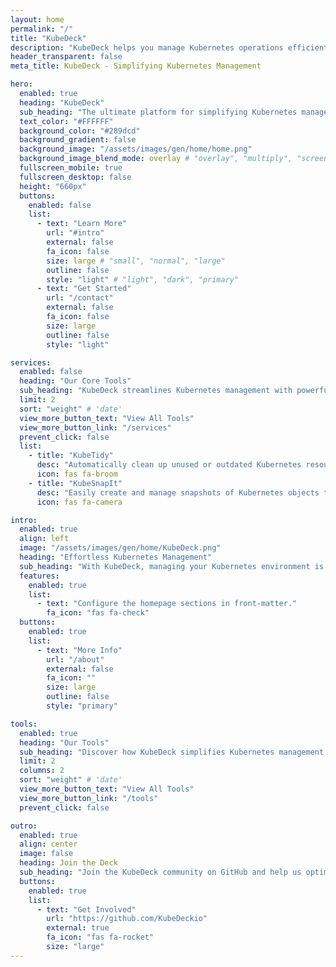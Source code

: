 ```yaml
---
layout: home
permalink: "/"
title: "KubeDeck"
description: "KubeDeck helps you manage Kubernetes operations efficiently with tools like KubeTidy for resource cleanup and KubeSnapIt for snapshots."
header_transparent: false
meta_title: KubeDeck - Simplifying Kubernetes Management

hero:
  enabled: true
  heading: "KubeDeck"
  sub_heading: "The ultimate platform for simplifying Kubernetes management, featuring tools like KubeTidy and KubeSnapIt to automate resource cleanup and snapshots."
  text_color: "#FFFFFF"
  background_color: "#289dcd"
  background_gradient: false
  background_image: "/assets/images/gen/home/home.png"
  background_image_blend_mode: overlay # "overlay", "multiply", "screen"
  fullscreen_mobile: true
  fullscreen_desktop: false
  height: "660px"
  buttons:
    enabled: false
    list:
      - text: "Learn More"
        url: "#intro"
        external: false
        fa_icon: false
        size: large # "small", "normal", "large"
        outline: false
        style: "light" # "light", "dark", "primary"
      - text: "Get Started"
        url: "/contact"
        external: false
        fa_icon: false
        size: large
        outline: false
        style: "light"

services:
  enabled: false
  heading: "Our Core Tools"
  sub_heading: "KubeDeck streamlines Kubernetes management with powerful tools."
  limit: 2
  sort: "weight" # 'date'
  view_more_button_text: "View All Tools"
  view_more_button_link: "/services"
  prevent_click: false
  list:
    - title: "KubeTidy"
      desc: "Automatically clean up unused or outdated Kubernetes resources with KubeTidy, ensuring an efficient and optimized environment."
      icon: fas fa-broom
    - title: "KubeSnapIt"
      desc: "Easily create and manage snapshots of Kubernetes objects to safeguard your infrastructure with KubeSnapIt."
      icon: fas fa-camera

intro:
  enabled: true
  align: left
  image: "/assets/images/gen/home/KubeDeck.png"
  heading: "Effortless Kubernetes Management"
  sub_heading: "With KubeDeck, managing your Kubernetes environment is easier than ever. Use KubeTidy to automatically clean up your KubeConfig file, and leverage KubeSnapIt, our powerful tool for seamless snapshot, restore, and comparison management in your Kubernetes clusters. Now, with KubeDeck Launcher, you can access both KubeTidy and KubeSnapIt through a single, intuitive PowerShell-based UI, streamlining your Kubernetes operations even further."
  features:
    enabled: true
    list:
      - text: "Configure the homepage sections in front-matter."
        fa_icon: "fas fa-check"
  buttons:
    enabled: true
    list:
      - text: "More Info"
        url: "/about"
        external: false
        fa_icon: ""
        size: large
        outline: false
        style: "primary"

tools:
  enabled: true
  heading: "Our Tools"
  sub_heading: "Discover how KubeDeck simplifies Kubernetes management with powerful, easy-to-use tools for optimizing and maintaining your clusters."
  limit: 2
  columns: 2
  sort: "weight" # 'date'
  view_more_button_text: "View All Tools"
  view_more_button_link: "/tools"
  prevent_click: false

outro:
  enabled: true
  align: center
  image: false
  heading: Join the Deck
  sub_heading: "Join the KubeDeck community on GitHub and help us optimize and manage Kubernetes environments together. Contribute, collaborate, and make Kubernetes management easier for everyone."
  buttons:
    enabled: true
    list:
      - text: "Get Involved"
        url: "https://github.com/KubeDeckio"
        external: true
        fa_icon: "fas fa-rocket"
        size: "large"
---
```


